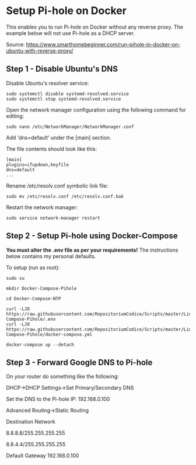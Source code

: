 # Setup Pi-hole on Docker

This enables you to run Pi-hole on Docker without any reverse proxy. The example below will not use Pi-hole as a DHCP server. 

Source: https://www.smarthomebeginner.com/run-pihole-in-docker-on-ubuntu-with-reverse-proxy/

## Step 1 - Disable Ubuntu's DNS

Disable Ubuntu's resolver service:
```
sudo systemctl disable systemd-resolved.service
sudo systemctl stop systemd-resolved.service
```

Open the network manager configuration using the following command for editing:
```
sudo nano /etc/NetworkManager/NetworkManager.conf
```

Add 'dns=default' under the [main] section. 

The file contents should look like this:
```
[main]
plugins=ifupdown,keyfile
dns=default
...
```

Rename /etc/resolv.conf symbolic link file:
```
sudo mv /etc/resolv.conf /etc/resolv.conf.bak
```

Restart the network manager:
```
sudo service network-manager restart
```

## Step 2 - Setup Pi-hole using Docker-Compose

**You must alter the .env file as per your requirements!**
The instructions below contains my personal defaults.

To setup (run as root):

```
sudo su
 
mkdir Docker-Compose-Pihole

cd Docker-Compose-NTP 
 
curl -LJO https://raw.githubusercontent.com/RepositoriumCodice/Scripts/master/Linux/Docker-Compose-Pihole/.env
curl -LJO https://raw.githubusercontent.com/RepositoriumCodice/Scripts/master/Linux/Docker-Compose-Pihole/docker-compose.yml

docker-compose up --detach
```

## Step 3 - Forward Google DNS to Pi-hole

On your router do something like the following:

DHCP->DHCP Settings->Set Primary/Secondary DNS

Set the DNS to the Pi-hole IP: 192.168.0.100

Advanced Routing->Static Routing


Destination Network

8.8.8.8/255.255.255.255

8.8.4.4/255.255.255.255

Default Gateway
192.168.0.100	
